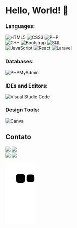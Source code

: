 <h1> Hello, World! 👋</h1>

<h3 style='left'>Languages:</h3>
<div style='left'>
<img alt="HTML5" src="https://img.shields.io/badge/html5-%23E34F26.svg?style=for-the-badge&logo=html5&logoColor=white"/>
<img alt="CSS3" src="https://img.shields.io/badge/css3-%231572B6.svg?style=for-the-badge&logo=css3&logoColor=white"/>
<img alt="PHP" src="https://img.shields.io/badge/php-4F5B93.svg?style=for-the-badge&logo=php&logoColor=white"/>
</br>
<img alt="C++" src="https://img.shields.io/badge/c++-%2300599C.svg?style=for-the-badge&logo=c%2B%2B&logoColor=white"/>
<img alt="Bootstrap" src="https://img.shields.io/badge/bootstrap-purple.svg?style=for-the-badge&logo=bootstrap&logoColor=white"/>
<img alt="SQL" src="https://img.shields.io/badge/mysql-%2300f.svg?style=for-the-badge&logo=mysql&logoColor=white"/>
</br>
<img alt="JavaScript" src="https://img.shields.io/badge/JavaScript-yellow.svg?style=for-the-badge&logo=JavaScript&logoColor=white"/>
<img alt="React" src="https://img.shields.io/badge/react-%2320232a.svg?style=for-the-badge&logo=react&logoColor=%2361DAFB"/>
<img alt="Laravel" src="https://img.shields.io/badge/laravel-%23FF2D20.svg?style=for-the-badge&logo=laravel&logoColor=white"/>
</div>

<h3 align="left">Databases:</h3>
<div style='left'>
 <img alt="PHPMyAdmin" src ="https://img.shields.io/badge/PHPMyAdmin-%23316192.svg?style=for-the-badge&logo=phpmyadmin&logoColor=white"/>
</div> 
 
<h3 style='left'>IDEs and Editors:</h3>
<div style='left'>
<img alt="Visual Studio Code" src="https://img.shields.io/badge/VisualStudioCode-83818E.svg?style=for-the-badge&logo=visual-studio-code&logoColor=white"/>
</div>

<h3 align="left">Design Tools:</h3>
<div style='left'>
<img alt="Canva" src="https://img.shields.io/badge/Canva-purple.svg?style=for-the-badge&logo=Canva&logoColor=white"/>
</div>

<div style="display: inline_block">
  <h2 >Contato</h2>
   <a href="https://www.linkedin.com/in/lucas-alexsander-barbosa-cruz-481bbb21a/" target="_blank"><img src="https://img.shields.io/badge/-LinkedIn-%230077B5?style=for-the-badge&logo=linkedin&logoColor=white" target="_blank"></a>
  <a href = "mailto:lucas.alexsander@ufvjm.edu.br"><img src="https://img.shields.io/badge/-Gmail-%23333?style=for-the-badge&logo=gmail&logoColor=white" target="_blank"></a></div> 
  
<div align="left" style="display: inline_block">
  <a href="https://github.com/LucasAlexsander">
  <img height="160em" src="https://github-readme-stats.-sigma-fivevercel.app/api/top-langs/?username=LucasAlexsander&layout=compact&langs_count=7&theme=dracula" style="display: inline_block"/>
  <img height="160em" src="https://github-readme-stats-sigma-five.vercel.app/api?username=LucasAlexsander&show_icons=true&theme=dracula&include_all_commits=true&count_private=true" style="display: inline_block"/>
</div>

![Snake animation](https://github.com/LucasAlexsander/LucasAlexsander/blob/output/github-contribution-grid-snake.svg)
